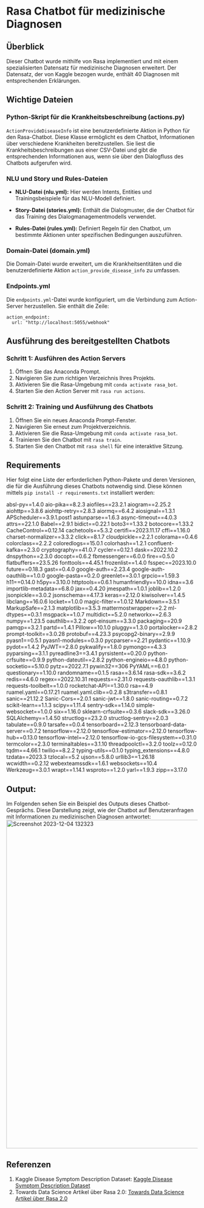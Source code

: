 # Rasa Chatbot für medizinische Diagnosen

## Überblick
Dieser Chatbot wurde mithilfe von Rasa implementiert und mit einem spezialisierten Datensatz für medizinische Diagnosen erweitert. Der Datensatz, der von Kaggle bezogen wurde, enthält 40 Diagnosen mit entsprechenden Erklärungen.

## Wichtige Dateien

### Python-Skript für die Krankheitsbeschreibung (actions.py)
`ActionProvideDiseaseInfo` ist eine benutzerdefinierte Aktion in Python für den Rasa-Chatbot. Diese Klasse ermöglicht es dem Chatbot, Informationen über verschiedene Krankheiten bereitzustellen. Sie liest die Krankheitsbeschreibungen aus einer CSV-Datei und gibt die entsprechenden Informationen aus, wenn sie über den Dialogfluss des Chatbots aufgerufen wird.

### NLU und Story und Rules-Dateien
- **NLU-Datei (nlu.yml):** Hier werden Intents, Entities und Trainingsbeispiele für das NLU-Modell definiert.

- **Story-Datei (stories.yml):** Enthält die Dialogmuster, die der Chatbot für das Training des Dialogmanagementmodells verwendet.

- **Rules-Datei (rules.yml):** Definiert Regeln für den Chatbot, um bestimmte Aktionen unter spezifischen Bedingungen auszuführen.

### Domain-Datei (domain.yml)

Die Domain-Datei wurde erweitert, um die Krankheitsentitäten und die benutzerdefinierte Aktion `action_provide_disease_info` zu umfassen.

### Endpoints.yml
Die `endpoints.yml`-Datei wurde konfiguriert, um die Verbindung zum Action-Server herzustellen. Sie enthält die Zeile:
```
action_endpoint:
  url: "http://localhost:5055/webhook"
```

## Ausführung des bereitgestellten Chatbots

### Schritt 1: Ausführen des Action Servers
1. Öffnen Sie das Anaconda Prompt.
2. Navigieren Sie zum richtigen Verzeichnis Ihres Projekts.
3. Aktivieren Sie die Rasa-Umgebung mit `conda activate rasa_bot`.
4. Starten Sie den Action Server mit `rasa run actions`.

### Schritt 2: Training und Ausführung des Chatbots
1. Öffnen Sie ein neues Anaconda Prompt-Fenster.
2. Navigieren Sie erneut zum Projektverzeichnis.
3. Aktivieren Sie die Rasa-Umgebung mit `conda activate rasa_bot`.
4. Trainieren Sie den Chatbot mit `rasa train`.
5. Starten Sie den Chatbot mit `rasa shell` für eine interaktive Sitzung.

## Requirements 
Hier folgt eine Liste der erforderlichen Python-Pakete und deren Versionen, die für die Ausführung dieses Chatbots notwendig sind. Diese können mittels `pip install -r requirements.txt` installiert werden:

absl-py==1.4.0
aio-pika==8.2.3
aiofiles==23.2.1
aiogram==2.25.2
aiohttp==3.8.6
aiohttp-retry==2.8.3
aiormq==6.4.2
aiosignal==1.3.1
APScheduler==3.9.1.post1
astunparse==1.6.3
async-timeout==4.0.3
attrs==22.1.0
Babel==2.9.1
bidict==0.22.1
boto3==1.33.2
botocore==1.33.2
CacheControl==0.12.14
cachetools==5.3.2
certifi==2023.11.17
cffi==1.16.0
charset-normalizer==3.3.2
click==8.1.7
cloudpickle==2.2.1
colorama==0.4.6
colorclass==2.2.2
coloredlogs==15.0.1
colorhash==1.2.1
confluent-kafka==2.3.0
cryptography==41.0.7
cycler==0.12.1
dask==2022.10.2
dnspython==2.3.0
docopt==0.6.2
fbmessenger==6.0.0
fire==0.5.0
flatbuffers==23.5.26
fonttools==4.45.1
frozenlist==1.4.0
fsspec==2023.10.0
future==0.18.3
gast==0.4.0
google-auth==2.23.4
google-auth-oauthlib==1.0.0
google-pasta==0.2.0
greenlet==3.0.1
grpcio==1.59.3
h11==0.14.0
h5py==3.10.0
httptools==0.6.1
humanfriendly==10.0
idna==3.6
importlib-metadata==6.8.0
jax==0.4.20
jmespath==1.0.1
joblib==1.2.0
jsonpickle==3.0.2
jsonschema==4.17.3
keras==2.12.0
kiwisolver==1.4.5
libclang==16.0.6
locket==1.0.0
magic-filter==1.0.12
Markdown==3.5.1
MarkupSafe==2.1.3
matplotlib==3.5.3
mattermostwrapper==2.2
ml-dtypes==0.3.1
msgpack==1.0.7
multidict==5.2.0
networkx==2.6.3
numpy==1.23.5
oauthlib==3.2.2
opt-einsum==3.3.0
packaging==20.9
pamqp==3.2.1
partd==1.4.1
Pillow==10.1.0
pluggy==1.3.0
portalocker==2.8.2
prompt-toolkit==3.0.28
protobuf==4.23.3
psycopg2-binary==2.9.9
pyasn1==0.5.1
pyasn1-modules==0.3.0
pycparser==2.21
pydantic==1.10.9
pydot==1.4.2
PyJWT==2.8.0
pykwalify==1.8.0
pymongo==4.3.3
pyparsing==3.1.1
pyreadline3==3.4.1
pyrsistent==0.20.0
python-crfsuite==0.9.9
python-dateutil==2.8.2
python-engineio==4.8.0
python-socketio==5.10.0
pytz==2022.7.1
pywin32==306
PyYAML==6.0.1
questionary==1.10.0
randomname==0.1.5
rasa==3.6.14
rasa-sdk==3.6.2
redis==4.6.0
regex==2022.10.31
requests==2.31.0
requests-oauthlib==1.3.1
requests-toolbelt==1.0.0
rocketchat-API==1.30.0
rsa==4.9
ruamel.yaml==0.17.21
ruamel.yaml.clib==0.2.8
s3transfer==0.8.1
sanic==21.12.2
Sanic-Cors==2.0.1
sanic-jwt==1.8.0
sanic-routing==0.7.2
scikit-learn==1.1.3
scipy==1.11.4
sentry-sdk==1.14.0
simple-websocket==1.0.0
six==1.16.0
sklearn-crfsuite==0.3.6
slack-sdk==3.26.0
SQLAlchemy==1.4.50
structlog==23.2.0
structlog-sentry==2.0.3
tabulate==0.9.0
tarsafe==0.0.4
tensorboard==2.12.3
tensorboard-data-server==0.7.2
tensorflow==2.12.0
tensorflow-estimator==2.12.0
tensorflow-hub==0.13.0
tensorflow-intel==2.12.0
tensorflow-io-gcs-filesystem==0.31.0
termcolor==2.3.0
terminaltables==3.1.10
threadpoolctl==3.2.0
toolz==0.12.0
tqdm==4.66.1
twilio==8.2.2
typing-utils==0.1.0
typing_extensions==4.8.0
tzdata==2023.3
tzlocal==5.2
ujson==5.8.0
urllib3==1.26.18
wcwidth==0.2.12
webexteamssdk==1.6.1
websockets==10.4
Werkzeug==3.0.1
wrapt==1.14.1
wsproto==1.2.0
yarl==1.9.3
zipp==3.17.0

## Output: 
Im Folgenden sehen Sie ein Beispiel des Outputs dieses Chatbot-Gesprächs. Diese Darstellung zeigt, wie der Chatbot auf Benutzeranfragen mit Informationen zu medizinischen Diagnosen antwortet:
<img width="863" alt="Screenshot 2023-12-04 132323" src="https://github.com/itsmeeeeeee/chatbot_rasa/assets/96257594/d5df5979-adfc-4e01-9012-f1a905171c04">

## Referenzen

1. Kaggle Disease Symptom Description Dataset: [Kaggle Disease Symptom Description Dataset](https://www.kaggle.com/datasets/itachi9604/disease-symptom-description-dataset?select=symptom_Description.csv)
2. Towards Data Science Artikel über Rasa 2.0: [Towards Data Science Artikel über Rasa 2.0](https://towardsdatascience.com/chatbots-made-easier-with-rasa-2-0-b999323cdde)
